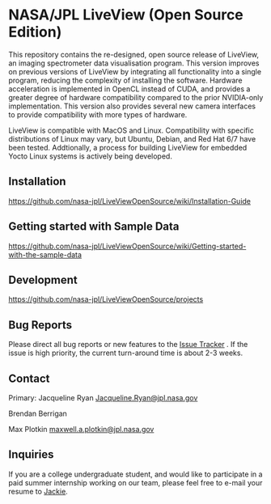 # NASA/JPL LiveView (Open Source Edition)
This repository contains the re-designed, open source release of LiveView, an imaging spectrometer data visualisation program. This version improves on previous versions of LiveView by integrating all functionality into a single program, reducing the complexity of installing the software. Hardware acceleration is implemented in OpenCL instead of CUDA, and provides a greater degree of hardware compatibility compared to the prior NVIDIA-only implementation. This version also provides several new camera interfaces to provide compatibility with more types of hardware.

LiveView is compatible with MacOS and Linux. Compatibility with specific distributions of Linux may vary, but Ubuntu, Debian, and Red Hat 6/7 have been tested. Addtionally, a process for building LiveView for embedded Yocto Linux systems is actively being developed.

## Installation
https://github.com/nasa-jpl/LiveViewOpenSource/wiki/Installation-Guide



## Getting started with Sample Data
https://github.com/nasa-jpl/LiveViewOpenSource/wiki/Getting-started-with-the-sample-data


## Development
https://github.com/nasa-jpl/LiveViewOpenSource/projects

## Bug Reports
Please direct all bug reports or new features to the [Issue Tracker](https://github.com/nasa-jpl/LiveViewOpenSource/issues) . If the issue is high priority, the current turn-around time is about 2-3 weeks.

## Contact
Primary: Jacqueline Ryan [Jacqueline.Ryan@jpl.nasa.gov](mailto:Jacqueline.Ryan@jpl.nasa.gov)

Brendan Berrigan

Max Plotkin [maxwell.a.plotkin@jpl.nasa.gov](mailto:mawxell.a.plotkin@jpl.nasa.gov)

## Inquiries

If you are a college undergraduate student, and would like to participate in a paid summer internship working on our team, please feel free to e-mail your resume to [Jackie](mailto:Jacqueline.Ryan@jpl.nasa.gov).
